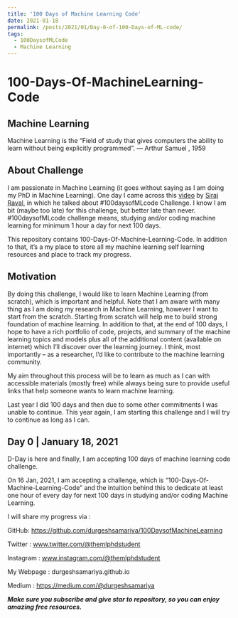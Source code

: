```yaml
---
title: '100 Days of Machine Learning Code'
date: 2021-01-18
permalink: /posts/2021/01/Day-0-of-100-Days-of-ML-code/
tags:
  - 100DaysofMLCode
  - Machine Learning
---
```


# 100-Days-Of-MachineLearning-Code

## Machine Learning 

Machine Learning is the “Field of study that gives computers the ability to learn without being explicitly programmed”. 
— Arthur Samuel , 1959

## About Challenge

I am passionate in Machine Learning (it goes without saying as I am doing my PhD in Machine Learning). One day I came across this [video](https://www.youtube.com/watch?v=cuQMBj1cWPo&t=7s) by [Siraj Raval](https://github.com/llSourcell), in which he talked about #100daysofMLcode Challenge. I know I am bit (maybe too late) for this challenge, but better late than never. #100daysofMLcode challenge means, studying and/or coding machine learning for minimum 1 hour a day for next 100 days.

This repository contains 100-Days-Of-Machine-Learning-Code.
In addition to that, it’s a my place to store all my machine learning self learning resources and place to track my progress.

## Motivation

By doing this challenge, I would like to learn Machine Learning (from scratch), which is important and helpful. Note that I am aware with many thing as I am doing my research in Machine Learning, however I want to start from the scratch. Starting from scratch will help me to build strong foundation of machine learning. In addition to that, at the end of 100 days, I hope to have a rich portfolio of code, projects, and summary of the machine learning topics and models plus all of the additional content (available on internet) which I’ll discover over the learning journey. I think, most importantly – as a researcher, I’d like to contribute to the machine learning community.

My aim throughout this process will be to learn as much as I can with accessible materials (mostly free) while always being sure to provide useful links that help someone wants to learn machine learning.

Last year I did 100 days and then due to some other commitments I was unable to continue. This year again, I am starting this challenge and I will try to continue as long as I can. 

## Day 0 | January 18, 2021

D-Day is here and finally, I am accepting 100 days of machine learning code challenge.

On 16 Jan, 2021, I am accepting a challenge, which is “100-Days-Of-Machine-Learning-Code” and the intuition behind this to dedicate at least one hour of every day for next 100 days in studying and/or coding Machine Learning.

I will share my progress via :

GitHub: https://github.com/durgeshsamariya/100DaysofMachineLearning

Twitter : www.twitter.com/@themlphdstudent

Instagram : www.instagram.com/@themlphdstudent

My Webpage : durgeshsamariya.github.io

Medium : https://medium.com/@durgeshsamariya

_**Make sure you subscribe and give star to repository, so you can enjoy amazing free resources.**_
